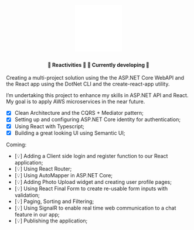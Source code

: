 
</p>
<h1 align="center">
    <img alt="GetAPet" title="#Get a Pet" src=".\cliente-app\public\assets\logo.png" />
</h1>
<h4 align="center"> 
	👥  Reactivities   👥 
🚧 Currently developing 🚧
</h4>

Creating a multi-project solution using the the ASP.NET Core WebAPI and the React app using the DotNet CLI and the create-react-app utility.

I’m undertaking this project to enhance my skills in ASP.NET API and React. My goal is to apply AWS microservices in the near future.

- [x] Clean Architecture and the CQRS + Mediator pattern;
- [x] Setting up and configuring ASP.NET Core identity for authentication;
- [x] Using React with Typescript;
- [x] Building a great looking UI using Semantic UI;

Coming:
- [💡] Adding a Client side login and register function to our React application;
- [💡] Using React Router;
- [💡] Using AutoMapper in ASP.NET Core;
- [💡] Adding Photo Upload widget and creating user profile pages;
- [💡] Using React Final Form to create re-usable form inputs with validation;
- [💡] Paging, Sorting and Filtering;
- [💡] Using SignalR to enable real time web communication to a chat feature in our app;
- [💡] Publishing the application;

